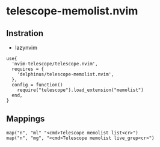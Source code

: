 # telescope-memolist.nvim

## Instration

* lazynvim
```
use{
  'nvim-telescope/telescope.nvim',
  requires = {
    'delphinus/telescope-memolist.nvim',
  },
  config = function()
    require("telescope").load_extension("memolist")
  end,
}
```

## Mappings

```
map("n", "ml" "<cmd>Telescope memolist list<cr>")
map("n", "mg", "<cmd>Telescope memolist live_grep<cr>")
```
